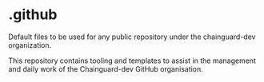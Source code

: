 # .github
Default files to be used for any public repository under the chainguard-dev organization.

This repository contains tooling and templates to assist in the management and daily work of the Chainguard-dev GitHub organisation.
